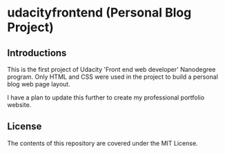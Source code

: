 # udacityfrontend (Personal Blog Project)

## Introductions
This is the first project of Udacity 'Front end web developer' Nanodegree program.
Only HTML and CSS were used in the project to build a personal blog web page layout.

I have a plan to update this further to create my professional portfolio website.

## License
The contents of this repository are covered under the MIT License.